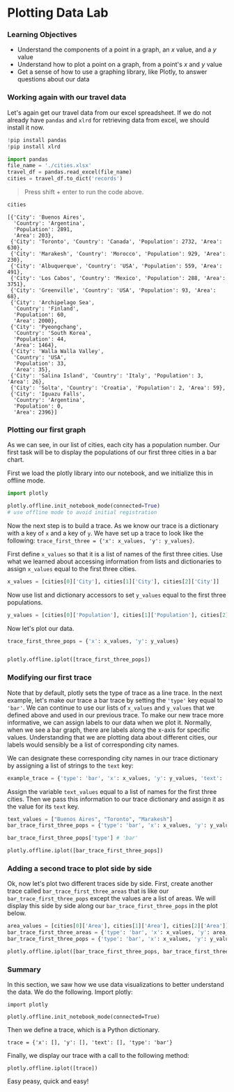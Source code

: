 
# Plotting Data Lab

### Learning Objectives

- Understand the components of a point in a graph, an $x$ value, and a $y$ value  
- Understand how to plot a point on a graph, from a point's $x$ and $y$ value
- Get a sense of how to use a graphing library, like Plotly, to answer questions about our data

### Working again with our travel data

Let's again get our travel data from our excel spreadsheet.  If we do not already have `pandas` and `xlrd` for retrieving data from excel, we should install it now.


```python
!pip install pandas
!pip install xlrd
```


```python
import pandas
file_name = './cities.xlsx'
travel_df = pandas.read_excel(file_name)
cities = travel_df.to_dict('records')
```

> Press shift + enter to run the code above.


```python
cities
```




    [{'City': 'Buenos Aires',
      'Country': 'Argentina',
      'Population': 2891,
      'Area': 203},
     {'City': 'Toronto', 'Country': 'Canada', 'Population': 2732, 'Area': 630},
     {'City': 'Marakesh', 'Country': 'Morocco', 'Population': 929, 'Area': 230},
     {'City': 'Albuquerque', 'Country': 'USA', 'Population': 559, 'Area': 491},
     {'City': 'Los Cabos', 'Country': 'Mexico', 'Population': 288, 'Area': 3751},
     {'City': 'Greenville', 'Country': 'USA', 'Population': 93, 'Area': 68},
     {'City': 'Archipelago Sea',
      'Country': 'Finland',
      'Population': 60,
      'Area': 2000},
     {'City': 'Pyeongchang',
      'Country': 'South Korea',
      'Population': 44,
      'Area': 1464},
     {'City': 'Walla Walla Valley',
      'Country': 'USA',
      'Population': 33,
      'Area': 35},
     {'City': 'Salina Island', 'Country': 'Italy', 'Population': 3, 'Area': 26},
     {'City': 'Solta', 'Country': 'Croatia', 'Population': 2, 'Area': 59},
     {'City': 'Iguazu Falls',
      'Country': 'Argentina',
      'Population': 0,
      'Area': 2396}]



### Plotting our first graph

As we can see, in our list of cities, each city has a population number.  Our first task will be to display the populations of our first three cities in a bar chart.

First we load the plotly library into our notebook, and we initialize this in offline mode.


```python
import plotly

plotly.offline.init_notebook_mode(connected=True)
# use offline mode to avoid initial registration
```

Now the next step is to build a trace.  As we know our trace is a dictionary with a key of `x` and a key of `y`.  We have set up a trace to look like the following: `trace_first_three = {'x': x_values, 'y': y_values}`.  

First define `x_values` so that it is a list of names of the first three cities.  Use what we learned about accessing information from lists and dictionaries to assign `x_values` equal to the first three cities.


```python
x_values = [cities[0]['City'], cities[1]['City'], cities[2]['City']]
```

Now use list and dictionary accessors to set `y_values` equal to the first three populations.


```python
y_values = [cities[0]['Population'], cities[1]['Population'], cities[2]['Population']]
```

Now let's plot our data.


```python
trace_first_three_pops = {'x': x_values, 'y': y_values}


plotly.offline.iplot([trace_first_three_pops])
```

### Modifying our first trace

Note that by default, plotly sets the type of trace as a line trace.  In the next example, let's make our trace a bar trace by setting the `'type'` key equal to `'bar'`.  We can continue to use our lists of `x_values` and `y_values` that we defined above and used in our previous trace. To make our new trace more informative, we can assign labels to our data when we plot it. Normally, when we see a bar graph, there are labels along the x-axis for specific values. Understanding that we are plotting data about different cities, our labels would sensibly be a list of corresponding city names.

We can designate these corresponding city names in our trace dictionary by assigning a list of strings to the `text` key:

```python
example_trace = {'type': 'bar', 'x': x_values, 'y': y_values, 'text': ["label_1", "label_2", "label_3"]}
```

Assign the variable `text_values` equal to a list of names for the first three cities. Then we pass this information to our trace dictionary and assign it as the value for its `text` key.


```python
text_values = ["Buenos Aires", "Toronto", "Marakesh"]
bar_trace_first_three_pops = {'type': 'bar', 'x': x_values, 'y': y_values, 'text': text_values}
```


```python
bar_trace_first_three_pops['type'] # 'bar'
```


```python
plotly.offline.iplot([bar_trace_first_three_pops])
```

### Adding a second trace to plot side by side

Ok, now let's plot two different traces side by side.  First, create another trace called `bar_trace_first_three_areas` that is like our `bar_trace_first_three_pops` except the values are a list of areas.  We will display this side by side along our `bar_trace_first_three_pops` in the plot below.


```python
area_values = [cities[0]['Area'], cities[1]['Area'], cities[2]['Area']]
bar_trace_first_three_areas = {'type': 'bar', 'x': x_values, 'y': area_values, 'text': text_values}
bar_trace_first_three_pops = {'type': 'bar', 'x': x_values, 'y': y_values, 'text': text_values}
```


```python
plotly.offline.iplot([bar_trace_first_three_pops, bar_trace_first_three_areas])
```

### Summary

In this section, we saw how we use data visualizations to better understand the data.  We do the following.  Import plotly:


    import plotly

    plotly.offline.init_notebook_mode(connected=True)

Then we define a trace, which is a Python dictionary.

    trace = {'x': [], 'y': [], 'text': [], 'type': 'bar'}

Finally, we display our trace with a call to the following method:

    plotly.offline.iplot([trace])

Easy peasy, quick and easy!
